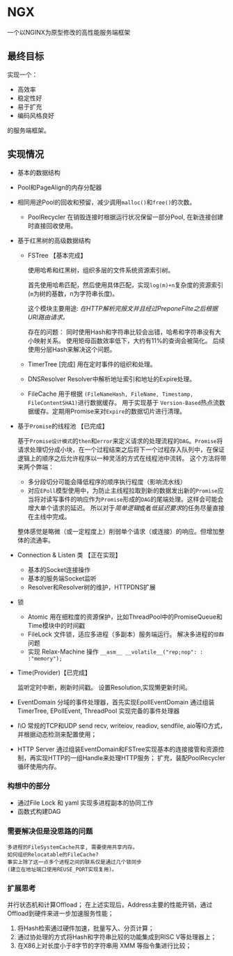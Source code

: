 # NGX

一个以NGINX为原型修改的高性能服务端框架

## 最终目标

实现一个：

-   高效率
-   稳定性好
-   易于扩充
-   编码风格良好

的服务端框架。

## 实现情况


-   基本的数据结构
-   Pool和PageAlign的内存分配器

-   相同用途Pool的回收和预留，减少调用`malloc()`和`free()`的次数。
    
    *  PoolRecycler
        在销毁连接时根据运行状况保留一部分Pool, 在新连接创建时直接回收使用。

-   基于红黑树的高级数据结构

    *   FSTree 【基本完成】


        使用哈希和红黑树，组织多层的文件系统资源索引树。

        首先使用哈希匹配，然后使用具体匹配，实现`log(m)+n`复杂度的资源索引(`m`为树的基数，n为字符串长度)。


        这个模块主要用途:
                _在HTTP解析完报文并且经过PreponeFilte之后根据URI路由请求。_


        存在的问题：
                同时使用Hash和字符串比较会出错，哈希和字符串没有大小映射关系。
                使用矩母函数效率低下，大约有11%的查询会被简化。
                后续使用分层Hash来解决这个问题。

    *   TimerTree [完成]
        用在定时事件的组织和处理。
    
    *   DNSResolver
        Resolver中解析地址索引和地址的Expire处理。

    *   FileCache
        用于根据 `(FileNameHash, FileName, Timestamp, FileContentSHA1)`进行数据缓存。
        用于实现基于 `Version-Based`热点流数据缓存。定期用Promise来对`Expire`的数据切片进行清理。

-   基于`Promise`的线程池 【已完成】

    基于`Promise设计模式`的`then`和`error`来定义请求的处理流程的`DAG`。`Promise`将请求处理切分成小块，在一个过程结束之后将下一个过程存入队列中，在保证逻辑上的顺序之后允许程序以一种灵活的方式在线程池中流转。
    这个方法将带来两个弊端：
    *   多分段切分可能会降低程序的顺序执行程度（影响流水线）
    *   对应`EPoll`模型使用中，为防止主线程拉取到新的数据发出新的`Promise`应当将对读写事件的响应作为`Promise`形成的`DAG`的尾端处理。这样会可能会增大单个请求的延迟。
    所以对于*简单逻辑*或者*低延迟要求*的任务尽量直接在主线中完成。

    整体感觉是略微（或一定程度上）削弱单个请求（或连接）的响应。但增加整体的流通率。

-   Connection & Listen 类 【正在实现】

    -   基本的Socket连接操作
    -   基本的服务端Socket监听
    -   Resolver和Resolver树的维护，HTTPDNS扩展

-   锁
    -   Atomic
        用在细粒度的资源保护，比如ThreadPool中的PromiseQueue和Time模块中的时间戳
    -   FileLock
        文件锁，适应多进程（多副本）服务端运行。
        解决多进程的`惊群`问题
    -   实现 Relax-Machine 操作
        `__asm__ __volatile__("rep;nop": : :"memory");`

-   Time(Provider)【已完成】

    监听定时中断，刷新时间戳。
    设置Resolution,实现懒更新时间。

- EventDomain 
    分域的事件处理器，首先实现EpollEventDomain
    通过组装TimerTree, EPollEvent, ThreadPool 实现完备的事件处理器

- I\O 
    常规的TCP和UDP send recv, writeiov, readiov, sendfile, aio等IO方式，并根据动态检测来配置使用；
- HTTP Server
  通过组装EventDomain和FSTree实现基本的连接接管和资源控制，再实现HTTP的一组Handle来处理HTTP服务；
  扩充，装配PoolRecycler 循环使用内存。

### 构想中的部分

- 通过File Lock 和 yaml 实现多进程副本的协同工作
- 函数式构建DAG
  
### 需要解决但是没思路的问题

    多进程的FileSystemCache共享, 需要使用共享内存。
    如何组织Relocatable的FileCache?
    事实上除了这一点多个进程之间的联系仅是通过几个锁同步
    (建立在地址端口使用REUSE_PORT实现复用)。
### 扩展思考
并行状态机和计算Offload；
在上述实现后，Address主要的性能开销，通过Offload到硬件来进一步加速服务性能；
1. 将Hash检索通过硬件加速，批量写入、分页计算；
2. 通过协处理的方式将Hash和字符串比较的功能集成到RISC V等处理器上；
3. 在X86上对长度小于8字节的字符串用 XMM 等指令集进行比较；

